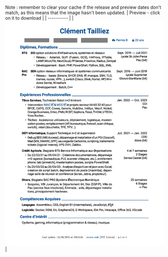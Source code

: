 Note : remember to clear your cache if the release and preview dates don't match, as this means that the image hasn't been updated.
| Preview - click on it to download |
| ---------- |
| <a href=https://github.com/c2tz/cv/releases/download/31-08-2025_22-55-37/CV_NAME.pdf><img src=https://raw.githubusercontent.com/c2tz/cv/main/CV_NAME.png alt=CV Preview></a> |
